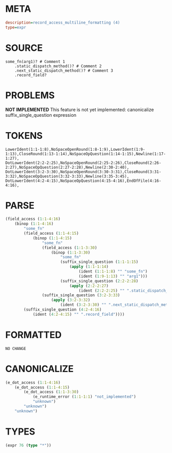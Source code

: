 # META
~~~ini
description=record_access_multiline_formatting (4)
type=expr
~~~
# SOURCE
~~~roc
some_fn(arg1)? # Comment 1
	.static_dispatch_method()? # Comment 2
	.next_static_dispatch_method()? # Comment 3
	.record_field?
~~~
# PROBLEMS
**NOT IMPLEMENTED**
This feature is not yet implemented: canonicalize suffix_single_question expression

# TOKENS
~~~zig
LowerIdent(1:1-1:8),NoSpaceOpenRound(1:8-1:9),LowerIdent(1:9-1:13),CloseRound(1:13-1:14),NoSpaceOpQuestion(1:14-1:15),Newline(1:17-1:27),
DotLowerIdent(2:2-2:25),NoSpaceOpenRound(2:25-2:26),CloseRound(2:26-2:27),NoSpaceOpQuestion(2:27-2:28),Newline(2:30-2:40),
DotLowerIdent(3:2-3:30),NoSpaceOpenRound(3:30-3:31),CloseRound(3:31-3:32),NoSpaceOpQuestion(3:32-3:33),Newline(3:35-3:45),
DotLowerIdent(4:2-4:15),NoSpaceOpQuestion(4:15-4:16),EndOfFile(4:16-4:16),
~~~
# PARSE
~~~clojure
(field_access (1:1-4:16)
	(binop (1:1-4:16)
		"some_fn"
		(field_access (1:1-4:15)
			(binop (1:1-4:15)
				"some_fn"
				(field_access (1:1-3:30)
					(binop (1:1-3:30)
						"some_fn"
						(suffix_single_question (1:1-1:15)
							(apply (1:1-1:14)
								(ident (1:1-1:8) "" "some_fn")
								(ident (1:9-1:13) "" "arg1")))
						(suffix_single_question (2:2-2:28)
							(apply (2:2-2:27)
								(ident (2:2-2:25) "" ".static_dispatch_method")))))
				(suffix_single_question (3:2-3:33)
					(apply (3:2-3:32)
						(ident (3:2-3:30) "" ".next_static_dispatch_method")))))
		(suffix_single_question (4:2-4:16)
			(ident (4:2-4:15) "" ".record_field"))))
~~~
# FORMATTED
~~~roc
NO CHANGE
~~~
# CANONICALIZE
~~~clojure
(e_dot_access (1:1-4:16)
	(e_dot_access (1:1-4:15)
		(e_dot_access (1:1-3:30)
			(e_runtime_error (1:1-1:1) "not_implemented")
			"unknown")
		"unknown")
	"unknown")
~~~
# TYPES
~~~clojure
(expr 76 (type "*"))
~~~